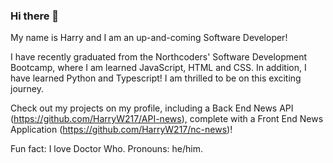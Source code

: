 ### Hi there 👋
My name is Harry and I am an up-and-coming Software Developer! 

I have recently graduated from the Northcoders' Software Development Bootcamp, where I am learned JavaScript, HTML and CSS. In addition, I have learned Python and Typescript! I am thrilled to be on this exciting journey.

Check out my projects on my profile, including a Back End News API (https://github.com/HarryW217/API-news), complete with a Front End News Application (https://github.com/HarryW217/nc-news)!

Fun fact: I love Doctor Who. Pronouns: he/him.




<!--
**HarryW217/HarryW217** is a ✨ _special_ ✨ repository because its `README.md` (this file) appears on your GitHub profile.

Here are some ideas to get you started:

- 🔭 I’m currently working on ...
- 🌱 I’m currently learning ...
- 👯 I’m looking to collaborate on ...
- 🤔 I’m looking for help with ...
- 💬 Ask me about ...
- 📫 How to reach me: ...
- 😄 Pronouns: ...
- ⚡ Fun fact: ...
-->
